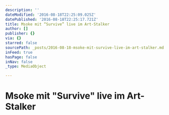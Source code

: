 ```yaml
---
description: ''
dateModified: '2016-08-18T22:25:09.025Z'
datePublished: '2016-08-18T22:25:17.721Z'
title: Msoke mit “Survive” live im Art-Stalker
author: []
publisher: {}
via: {}
starred: false
sourcePath: _posts/2016-08-18-msoke-mit-survive-live-im-art-stalker.md
inFeed: true
hasPage: false
inNav: false
_type: MediaObject

---
```

<script type="text/javascript"> var snackTV_config = { 	"autoplay": "false", 	"bgcolor": "ffffff", 	"cat": "", 	"color": "f5deae", 	"dynmode": "manual", 	"dynusetypes": "", 	"font": "Verdana", 	"hideitems": "none", 	"ignore": "", 	"layout": "dark", 	"mainteaser": 0, 	"playlist": "false", 	"publisher": "yagaloo", 	"search": "", 	"type": 7, 	"tagtype": "static", 	"userwidth": "100%", 	"videos": "1658274" };</script> <script type="text/javascript" src="http://www.snacktv.de/snacktag/snacktag.js" charset="iso-8859-1"></script> 

# **Msoke** mit "**Survive**" live im **Art-Stalker**